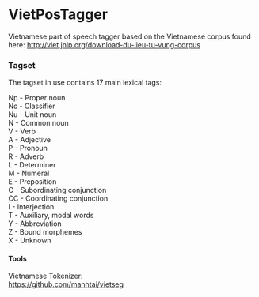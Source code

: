 # VietPosTagger
Vietnamese part of speech tagger based on the Vietnamese corpus found here:
http://viet.jnlp.org/download-du-lieu-tu-vung-corpus

### Tagset
The tagset in use contains 17 main lexical tags:  

Np - Proper noun  
Nc - Classifier  
Nu - Unit noun  
N - Common noun  
V - Verb  
A - Adjective  
P - Pronoun  
R - Adverb  
L - Determiner  
M - Numeral  
E - Preposition  
C - Subordinating conjunction  
CC - Coordinating conjunction  
I - Interjection  
T - Auxiliary, modal words  
Y - Abbreviation  
Z - Bound morphemes  
X - Unknown  
  
#### Tools  
Vietnamese Tokenizer:  
https://github.com/manhtai/vietseg  
